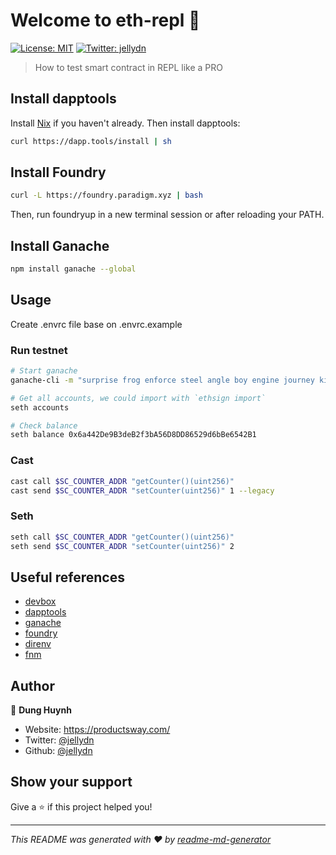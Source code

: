 # Welcome to eth-repl 👋

[![License: MIT](https://img.shields.io/badge/License-MIT-yellow.svg)](#)
[![Twitter: jellydn](https://img.shields.io/twitter/follow/jellydn.svg?style=social)](https://twitter.com/jellydn)

> How to test smart contract in REPL like a PRO

## Install dapptools

Install [Nix](https://nixos.org/download.html) if you haven't already. Then install dapptools:

```sh
curl https://dapp.tools/install | sh
```

## Install Foundry

```sh
curl -L https://foundry.paradigm.xyz | bash
```

Then, run foundryup in a new terminal session or after reloading your PATH.

## Install Ganache

```sh
npm install ganache --global
```

## Usage

Create .envrc file base on .envrc.example

### Run testnet

```sh
# Start ganache
ganache-cli -m "surprise frog enforce steel angle boy engine journey kind meat loop stomach" --gasLimit 7984363

# Get all accounts, we could import with `ethsign import`
seth accounts

# Check balance
seth balance 0x6a442De9B3deB2f3bA56D8DD86529d6bBe6542B1
```

### Cast

```sh
cast call $SC_COUNTER_ADDR "getCounter()(uint256)"
cast send $SC_COUNTER_ADDR "setCounter(uint256)" 1 --legacy
```

### Seth

```sh
seth call $SC_COUNTER_ADDR "getCounter()(uint256)"
seth send $SC_COUNTER_ADDR "setCounter(uint256)" 2
```

## Useful references

- [devbox](https://github.com/jetpack-io/devbox)
- [dapptools](https://github.com/dapphub/dapptools)
- [ganache](https://github.com/trufflesuite/ganache)
- [foundry](https://github.com/foundry-rs/foundry)
- [direnv](https://direnv.net/)
- [fnm](https://github.com/Schniz/fnm)

## Author

👤 **Dung Huynh**

- Website: https://productsway.com/
- Twitter: [@jellydn](https://twitter.com/jellydn)
- Github: [@jellydn](https://github.com/jellydn)

## Show your support

Give a ⭐️ if this project helped you!

---

_This README was generated with ❤️ by [readme-md-generator](https://github.com/kefranabg/readme-md-generator)_
